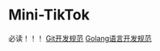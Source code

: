 # Mini-TikTok

必读！！！
[Git开发规范](https://ypbg9olvt2.feishu.cn/docs/doccnTMRmh7YgMwL2PgZ5moWUsd)
[Golang语言开发规范](https://google.github.io/styleguide/go/index)
